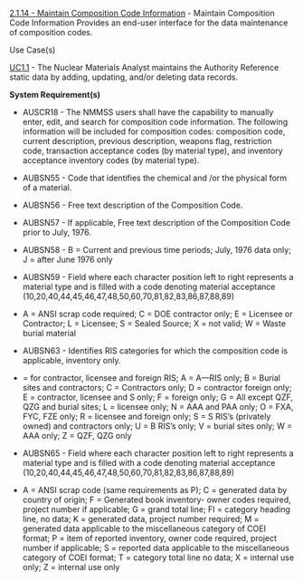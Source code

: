 <a href="https://dev.azure.com/Link-Technologies/NMMSS%20Requirements/_workitems/edit/98/" target="_blank">2.1.14 - Maintain Composition Code Information</a> - 
Maintain Composition Code Information Provides an end-user interface for the data maintenance of composition codes.


Use Case(s)

<a href="https://dev.azure.com/Link-Technologies/NMMSS%20Requirements/_workitems/edit/10/" target="_blank">UC1.1</a> - The Nuclear Materials Analyst maintains the Authority Reference static data by adding, updating, and/or deleting data records.

**System Requirement(s)**

- AUSCR18 - The NMMSS users shall have the capability to manually enter, edit, and search for composition code information. The following information will be included for composition codes: composition code, current description, previous description, weapons flag, restriction code, transaction acceptance codes (by material type), and inventory acceptance inventory codes (by material type).

- AUBSN55 - Code that identifies the chemical and /or the physical form of a material.

- AUBSN56 - Free text description of the Composition Code.

- AUBSN57 - If applicable, Free text description of the Composition Code prior to July, 1976.

- AUBSN58 - B = Current and previous time periods; July, 1976 data only; J = after June 1976 only 

- AUBSN59 - Field where each character position left to right represents a material type and is filled with a code denoting material acceptance (10,20,40,44,45,46,47,48,50,60,70,81,82,83,86,87,88,89)

- A = ANSI scrap code required; C = DOE contractor only; E = Licensee or Contractor; L = Licensee; S = Sealed Source; X = not valid; W = Waste burial material

- AUBSN63 - Identifies RIS categories for which the composition code is applicable, inventory only.

- = for contractor, licensee and foreign RIS; A = A—RIS only; B = Burial sites and contractors; C = Contractors only; D = contractor foreign only; E = contractor, licensee and S only; F = foreign only; G = All except QZF, QZG and burial sites; L = licensee only; N = AAA and PAA only; O = FXA, FYC, FZE only; R = licensee and foreign only; S = S RIS’s (privately owned) and contractors only; U = B RIS’s only; V = burial sites only; W = AAA only; Z = QZF, QZG only

- AUBSN65 - Field where each character position left to right represents a material type and is filled with a code denoting material acceptance (10,20,40,44,45,46,47,48,50,60,70,81,82,83,86,87,88,89) 

- A = ANSI scrap code (same requirements as P); C = generated data by country of origin; F = Generated book inventory- owner codes required, project number if applicable; G = grand total line; FI = category heading line, no data; K = generated data, project number required; M = generated data applicable to the miscellaneous category of COEI format; P = item of reported inventory, owner code required, project number if applicable; S = reported data applicable to the miscellaneous category of COEI format; T = category total line no data; X = internal use only; Z = internal use only